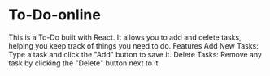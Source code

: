 # To-Do-online
This is a To-Do built with React. It allows you to add and delete tasks, helping you keep track of things you need to do.  Features Add New Tasks: Type a task and click the "Add" button to save it. Delete Tasks: Remove any task by clicking the "Delete" button next to it.
